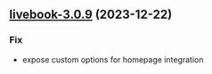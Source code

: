 

## [livebook-3.0.9](https://github.com/truecharts/charts/compare/livebook-3.0.8...livebook-3.0.9) (2023-12-22)

### Fix

- expose custom options for homepage integration
  
  